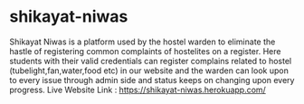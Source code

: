 # shikayat-niwas
Shikayat Niwas is a platform used by the hostel warden to eliminate the hastle of registering common complaints of hostelites on a register.
Here students with their valid credentials can register complains related to hostel (tubelight,fan,water,food etc) in our website and the warden can 
look upon to every issue through admin side and status keeps on changing upon every progress.
Live Website Link :
https://shikayat-niwas.herokuapp.com/
